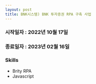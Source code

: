 ```yaml
---
layout: post
title: BNK시스템) BNK 투자증권 RPA 구축 사업
---
```

<p></p>

### 시작일자 : 2022년 10월 17일
### 종료일자 : 2023년 02월 16일

<p></p>

### Skills
- Brity RPA
- Javascript